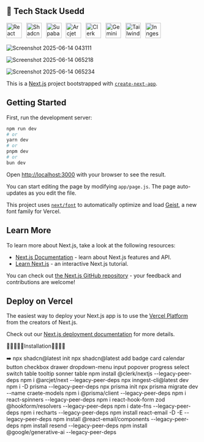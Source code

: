 ## 🚀 Tech Stack Usedd

<p align="left">
  <img src="https://cdn.jsdelivr.net/gh/devicons/devicon/icons/react/react-original.svg" alt="React" width="40" height="40"/>
  &nbsp;
  <img src="https://shadcn.dev/logo.png" alt="Shadcn UI" width="40" height="40"/>
  &nbsp;
  <img src="https://cdn.jsdelivr.net/gh/devicons/devicon@latest/devicon.min.css" alt="Supabase" width="40" height="40"/>
  &nbsp;
  <img src="https://avatars.githubusercontent.com/u/149855157?s=200&v=4" alt="Arcjet" width="40" height="40"/>
  &nbsp;
  <img src="https://avatars.githubusercontent.com/u/60826577?s=200&v=4" alt="Clerk" width="40" height="40"/>
  &nbsp;
  <img src="https://www.gstatic.com/lamda/images/gemini-favicon-180.png" alt="Gemini AI" width="40" height="40"/>
  &nbsp;
  <img src="https://cdn.jsdelivr.net/gh/devicons/devicon@latest/devicon.min.css" alt="Tailwind CSS" width="40" height="40"/>
  &nbsp;
  <img src="https://inngest.com/favicon-32x32.png" alt="Inngest" width="40" height="40"/>
</p>


![Screenshot 2025-06-14 043111](https://github.com/user-attachments/assets/6dcd75a5-4dfb-4a41-8714-106e7c0cb6b3)

![Screenshot 2025-06-14 065218](https://github.com/user-attachments/assets/710b266c-ba5a-4396-b00c-1d4451576fc8)

![Screenshot 2025-06-14 065234](https://github.com/user-attachments/assets/1275c771-4dd0-4031-a272-5522daee06b4)

This is a [Next.js](https://nextjs.org) project bootstrapped with [`create-next-app`](https://github.com/vercel/next.js/tree/canary/packages/create-next-app).

## Getting Started

First, run the development server:

```bash
npm run dev
# or
yarn dev
# or
pnpm dev
# or
bun dev
```

Open [http://localhost:3000](http://localhost:3000) with your browser to see the result.

You can start editing the page by modifying `app/page.js`. The page auto-updates as you edit the file.

This project uses [`next/font`](https://nextjs.org/docs/app/building-your-application/optimizing/fonts) to automatically optimize and load [Geist](https://vercel.com/font), a new font family for Vercel.

## Learn More

To learn more about Next.js, take a look at the following resources:

- [Next.js Documentation](https://nextjs.org/docs) - learn about Next.js features and API.
- [Learn Next.js](https://nextjs.org/learn) - an interactive Next.js tutorial.

You can check out [the Next.js GitHub repository](https://github.com/vercel/next.js) - your feedback and contributions are welcome!

## Deploy on Vercel

The easiest way to deploy your Next.js app is to use the [Vercel Platform](https://vercel.com/new?utm_medium=default-template&filter=next.js&utm_source=create-next-app&utm_campaign=create-next-app-readme) from the creators of Next.js.

Check out our [Next.js deployment documentation](https://nextjs.org/docs/app/building-your-application/deploying) for more details.



🍎🍎🍎🍎🍎Installation🍎🍎🍎🍎

➡️ npx shadcn@latest init 
npx shadcn@latest add badge card calendar button checkbox drawer dropdown-menu input popover progress select switch table tooltip sonner table
npm install @clerk/nextjs --legacy-peer-deps
npm i @arcjet/next --legacy-peer-deps
npx inngest-cli@latest dev
npm i -D prisma --legacy-peer-deps
npx prisma init
npx prisma migrate dev --name craete-models
npm i @prisma/client --legacy-peer-deps
npm i react-spinners --legacy-peer-deps
npm i react-hook-form zod @hookform/resolvers --legacy-peer-deps
npm i date-fns --legacy-peer-deps
npm i recharts --legacy-peer-deps
npm install react-email -D -E --legacy-peer-deps
npm install @react-email/components --legacy-peer-deps
npm install resend --legacy-peer-deps
npm install @google/generative-ai --legacy-peer-deps
